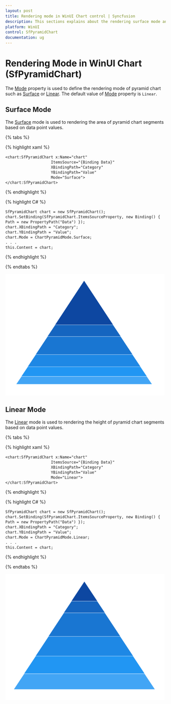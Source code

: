 ```yaml
---
layout: post
title: Rendering mode in WinUI Chart control | Syncfusion
description: This sections explains about the rendering surface mode and linear mode of Syncfusion WinUI Chart (SfPyramidChart) control.
platform: WinUI
control: SfPyramidChart
documentation: ug
---
```


# Rendering Mode in WinUI Chart (SfPyramidChart)

The [Mode](https://help.syncfusion.com/cr/winui/Syncfusion.UI.Xaml.Charts.SfPyramidChart.html#Syncfusion_UI_Xaml_Charts_SfPyramidChart_Mode) property is used to define the rendering mode of pyramid chart such as [Surface](https://help.syncfusion.com/cr/winui/Syncfusion.UI.Xaml.Charts.ChartPyramidMode.html#Syncfusion_UI_Xaml_Charts_ChartPyramidMode_Surface) or [Linear](https://help.syncfusion.com/cr/winui/Syncfusion.UI.Xaml.Charts.ChartPyramidMode.html#Syncfusion_UI_Xaml_Charts_ChartPyramidMode_Linear). The default value of [Mode](https://help.syncfusion.com/cr/winui/Syncfusion.UI.Xaml.Charts.SfPyramidChart.html#Syncfusion_UI_Xaml_Charts_SfPyramidChart_Mode) property is `Linear`.

## Surface Mode

The [Surface](https://help.syncfusion.com/cr/winui/Syncfusion.UI.Xaml.Charts.ChartPyramidMode.html#Syncfusion_UI_Xaml_Charts_ChartPyramidMode_Surface) mode is used to rendering the area of pyramid chart segments based on data point values.

{% tabs %} 

{% highlight xaml %}

    <chart:SfPyramidChart x:Name="chart"
                        ItemsSource="{Binding Data}" 
                        XBindingPath="Category" 
                        YBindingPath="Value" 
                        Mode="Surface">
    </chart:SfPyramidChart>
    
{% endhighlight %}

{% highlight C# %}

    SfPyramidChart chart = new SfPyramidChart();
    chart.SetBinding(SfPyramidChart.ItemsSourceProperty, new Binding() { Path = new PropertyPath("Data") });
    chart.XBindingPath = "Category";
    chart.YBindingPath = "Value";
    chart.Mode = ChartPyramidMode.Surface;
    . . . 
    this.Content = chart;

{% endhighlight %}

{% endtabs %}

![Rendering mode with area in WinUI chart](Rendering-mode_images/WinUI_chart_surface.png)

## Linear Mode

The [Linear](https://help.syncfusion.com/cr/winui/Syncfusion.UI.Xaml.Charts.ChartPyramidMode.html#Syncfusion_UI_Xaml_Charts_ChartPyramidMode_Linear) mode is used to rendering the height of pyramid chart segments based on data point values.

{% tabs %} 

{% highlight xaml %}

    <chart:SfPyramidChart x:Name="chart"
                        ItemsSource="{Binding Data}" 
                        XBindingPath="Category" 
                        YBindingPath="Value" 
                        Mode="Linear">
    </chart:SfPyramidChart>
 
{% endhighlight %}

{% highlight C# %}

    SfPyramidChart chart = new SfPyramidChart();
    chart.SetBinding(SfPyramidChart.ItemsSourceProperty, new Binding() { Path = new PropertyPath("Data") });
    chart.XBindingPath = "Category";
    chart.YBindingPath = "Value";
    chart.Mode = ChartPyramidMode.Linear;
    . . . 
    this.Content = chart;

{% endhighlight %}

{% endtabs %}

![Rendering mode with height in WinUI chart](Rendering-mode_images/WinUI_chart_linear.png)
